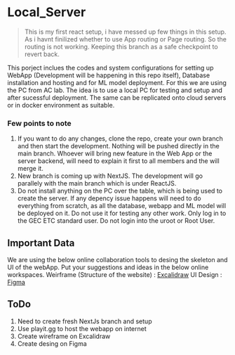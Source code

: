 # Local_Server

> This is my first react setup, i have messed up few things in this setup. As i havnt finilized whether to use App routing or Page routing. So the routing is not working. Keeping this branch as a safe checkpoint to revert back.

This porject inclues the codes and system configurations for setting up WebApp (Development will be happening in this repo itself), Database installation and hosting and for ML model deployment. For this we are using the PC from AC lab. The idea is to use a local PC for testing and setup and after sucessful deployment. The same can be replicated onto cloud servers or in docker environment as suitable.


### Few points to note
1. If you want to do any changes, clone the repo, create your own branch and then start the development. Nothing will be pushed directly in the main branch. Whoever will bring new feature in the Web App or the server backend, will need to explain it first to all members and the will merge it.
2. New branch is coming up with NextJS. The development will go parallely with the main branch which is under ReactJS.
3. Do not install anything on the PC over the table, which is being used to create the server. If any depency issue happens will need to do everything from scratch, as all the database, webapp and ML model will be deployed on it. Do not use it for testing any other work. Only log in to the GEC ETC standard user. Do not login into the uroot or Root User.


## Important Data
We are using the below online collaboration tools to desing the skeleton and UI of the webApp. Put your suggestions and ideas in the below online workspaces.
Weirframe (Structure of the website) : [Excalidraw](https://excalidraw.com/#room=f19ff3afd8e416e95810,tv_zFrb4YpiwFHOx7NKKgg)
UI Design : [Figma](https://www.figma.com/file/STlnToD2u2sJWXNBqOrJNi/BE-Project-WebApp-Design?type=design&node-id=0%3A1&mode=design&t=jV1s5RBNqQeq2uKV-1)



## ToDo
1. Need to create fresh NextJs branch and setup
2. Use playit.gg to host the webapp on internet
3. Create wireframe on Excalidraw
4. Create desing on Figma
